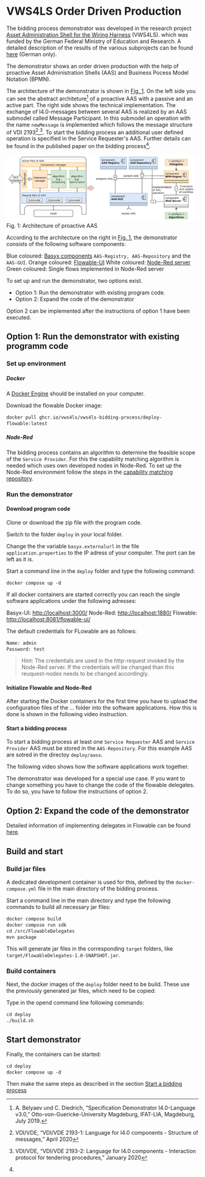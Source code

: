 # VWS4LS Order Driven Production

The bidding process demonstrator was developed in the research project [Asset Administration Shell for the Wiring Harness](https://arena2036.de/en/asset-administration-shell-for-wire-harness) (VWS4LS). which was funded by the German Federal Ministry of Education and Research. A detailed description of the results of the various subprojects can be found [here](https://arena2036.de/de/vws4ls) (German only). 

The demonstrator shows an order driven production with the help of proactive Asset Administration Shells (AAS) and Business Pocess Model Notation (BPMN).

The architecture of the demonstrator is shown in [Fig. 1][fig_architecture]. On the left side you can see the abstract architeture[^footnoteAASArchitecture] of a proactive AAS with a passive and an active part. The right side shows the technical implementation. The exchange of I4.0-messages between several AAS is realized by an AAS submodel called Message Participant. In this submodel an operation with the name `newMessage` is implemented which follows the message structure of VDI 2193[^footnoteVDI2193-1],[^footnoteVDI2193-2]. To start the bidding process an additional user defined operation is specified in the Service Requester's AAS. Further details can be found in the published paper on the bidding process[^footnoteETFAPaper].

[fig_architecture]: ./images/environmentarchitecture.png "Architecture of proactive AAS"
![Fig. 1](./images/environmentarchitecture.png)
Fig. 1: Architecture of proactive AAS

According to the architecture on the right in [Fig. 1][fig_architecture], the demonstrator consists of the following software components:

Blue coloured: [Basyx components](https://github.com/eclipse-basyx/basyx-java-server-sdk) `AAS-Registry, AAS-Repository` and the `AAS-GUI`.
Orange coloured: [Flowable-UI](https://www.flowable.com/open-source)
White coloured: [Node-Red server](https://github.com/node-red)
Green coloured: Single flows implemented in Node-Red server


To set up and run the demonstrator, two options exist.
* Option 1: Run the demonstrator with existing program code.
* Option 2: Expand the code of the demonstrator  

Option 2 can be implemented after the instructions of option 1 have been executed.

## Option 1: Run the demonstrator with existing programm code

### Set up environment

##### Docker
A [Docker Engine](https://docs.docker.com/engine/install/) should be installed on your computer.

Download the flowable Docker image:

    docker pull ghcr.io/vws4ls/vws4ls-bidding-process/deploy-flowable:latest

##### Node-Red

The bidding process contains an algorithm to determine the feasible scope of the `Service Provider`. For this the capability matching algorithm is needed which uses own developed nodes in Node-Red. To set up the Node-Red environment follow the steps in the [capability matching repository](https://github.com/VWS4LS/vws4ls-capability-matching).

### Run the demonstrator

#### Download program code

Clone or download the zip file with the program code.

Switch to the folder `deploy` in your local folder.

Change the the variable `basyx.externalurl` in the file `application.properties`  to the IP adress of your computer. The port can be left as it is.

Start a command line in the `deploy` folder and type the following command:
    
    docker compose up -d
    
If all docker containers are started correctly you can reach the single software applications under the following adresses:

Basyx-UI: <http://localhost:3000/>
Node-Red: <http://localhost:1880/>
Flowable: <http://localhost:8081/flowable-ui/>


The default credentials for FLowable are as follows:
    
    Name: admin
    Password: test

>Hint: The credentials are used in the http-request invoked by the Node-Red server. If the credentials will be changed than this reuquest-nodes needs to be changed accordingly.

#### Initialize Flowable and Node-Red

After starting the Docker containers for the first time you have to upload the configuration files of the ... folder into the software applications. How this is done is shown in the following video instruction.


#### Start a bidding process <a id="startBiddingProcess"></a>

To start a bidding process at least one `Service Requester` AAS and `Service Provider` AAS must be stored in the `AAS-Repository`. For this example AAS are sotred in the directoy `deploy/aasx`.

The following video shows how the software applications work together.

The demonstrator was developed for a special use case. If you want to change something you have to change the code of the flowable delegates. To do so, you have to follow the instructions of option 2.

## Option 2: Expand the code of the demonstrator

Detailed information of implementing delegates in Flowable can be found [here](https://www.flowable.com/open-source/docs/oss-introduction).

## Build and start

### Build jar files

A dedicated development container is used for this, defined by the `docker-compose.yml` file in the main directory of the bidding process.

Start a command line in the main directory and type the following commands to build all necessary jar files:

    docker compose build
    docker compose run sdk
    cd /src/FlowableDelegates
    mvn package


This will generate jar files in the corresponding `target` folders, like `target/FlowableDelegates-1.0-SNAPSHOT.jar`.

### Build containers

Next, the docker images of the `deploy` folder need to be build.
These use the previously generated jar files, which need to be copied:

Type in the opend command line following commands:

    cd deploy
    ./build.sh

## Start demonstrator

Finally, the containers can be started:


    cd deploy
    docker compose up -d

Then make the same steps as described in the section [Start a bidding process](#startBiddingProcess)



[^footnoteAASArchitecture]: A. Belyaev und C. Diedrich, “Specification Demonstrator I4.0-Language v3.0,” Otto-von-Guericke-University Magdeburg, IFAT-LIA, Magdeburg, July 2019.
[^footnoteVDI2193-1]: VDI/VDE, “VDI/VDE 2193-1: Language for I4.0 components - Structure of messages,” April 2020
[^footnoteVDI2193-2]: VDI/VDE, “VDI/VDE 2193-2: Language for I4.0 components - Interaction protocol for tendering procedures,” January 2020
[^footnoteETFAPaper]: 
